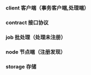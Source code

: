 ### client 客户端（事务客户端,处理端）

### contract 接口协议 

### job 批处理（处理未注册）

### node 节点端（注册发现）

### storage 存储